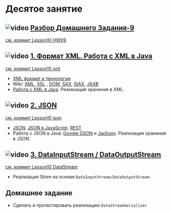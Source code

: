 
# Десятое занятие

## ![video](https://cloud.githubusercontent.com/assets/13649199/13672715/06dbc6ce-e6e7-11e5-81a9-04fbddb9e488.png) [Разбор Домашнего Задания-9](https://drive.google.com/open?id=0B_4NpoQW1xfpZDVJdGlDRlBlUEU)
[см. коммит Lesson10 HW09](https://github.com/JavaWebinar/basejava/tree/cf532714164239d7d99909f92ba52cb79cb0694a)


## ![video](https://cloud.githubusercontent.com/assets/13649199/13672715/06dbc6ce-e6e7-11e5-81a9-04fbddb9e488.png) [1. Формат XML. Работа с XML в Java](https://drive.google.com/open?id=0B_4NpoQW1xfpUEtzQjhtQ0c3cFU)
[см. коммит Lesson10 xml](https://github.com/JavaWebinar/basejava/tree/c36b41e468df8a82bb1e8ba668f3d00e76989fd9)

- <a href="http://www.duct-tape-architect.ru/?p=315">XML формат и технологии</a>
- Wiki: <a href="https://ru.wikipedia.org/wiki/XML">XML</a>, <a href="https://ru.wikipedia.org/wiki/XSL">XSL</a> , <a href="https://ru.wikipedia.org/wiki/Document_Object_Model">DOM</a>, <a href="https://ru.wikipedia.org/wiki/SAX">SAX</a>, <a href="https://en.wikipedia.org/wiki/StAX">StAX</a>, <a href="https://ru.wikipedia.org/wiki/Java_Architecture_for_XML_Binding">JAXB</a>
- <a href="http://www.vogella.com/tutorials/JavaXML/article.html">Работа с XML в Java</a>. Реализация хранения в XML. 
 
## ![video](https://cloud.githubusercontent.com/assets/13649199/13672715/06dbc6ce-e6e7-11e5-81a9-04fbddb9e488.png) [2. JSON](https://drive.google.com/open?id=0B_4NpoQW1xfpRUlvMU54a2hMR3c)
[см. коммит Lesson10 json](https://github.com/JavaWebinar/basejava/tree/ba409e3666f1a5086182a736784c4362a1979b7f)

- <a href="https://ru.wikipedia.org/wiki/JSON">JSON</a>. <a href="https://learn.javascript.ru/json">JSON в JavaScript</a>. <a href="https://ru.wikipedia.org/wiki/REST">REST</a>
- Работа с JSON в Java: <a href="https://code.google.com/p/google-gson/">Google GSON</a> и <a href="https://github.com/FasterXML/jackson">Jackson</a>. Реализация хранения в JSON.

## ![video](https://cloud.githubusercontent.com/assets/13649199/13672715/06dbc6ce-e6e7-11e5-81a9-04fbddb9e488.png) [3. DataInputStream / DataOutputStream](https://drive.google.com/open?id=0B_4NpoQW1xfpczVtenBCSDlKWU0)
[см. коммит Lesson10 DataStream](https://github.com/JavaWebinar/basejava/tree/6f699cb5d804b3d033a06cc1173cd1076b0553f9)

- Реализация Store на основе `DataInputStream/DataOutputStream`.

## Домашнее задание
- Сделать и протестировать реализацию `DataStreamSerializer`